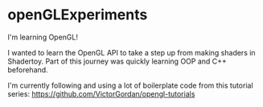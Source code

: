 # openGLExperiments
I'm learning OpenGL!

I wanted to learn the OpenGL API to take a step up from making shaders in Shadertoy. Part of this journey was quickly learning OOP and C++ beforehand.

I'm currently following and using a lot of boilerplate code from this tutorial series:
https://github.com/VictorGordan/opengl-tutorials


